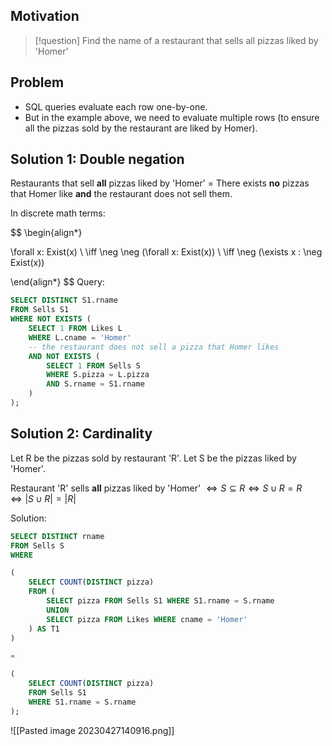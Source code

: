 ## Motivation

>[!question]
> Find the name of a restaurant that sells all pizzas liked by 'Homer'

## Problem
- SQL queries evaluate each row one-by-one.
- But in the example above, we need to evaluate multiple rows (to ensure all the pizzas sold by the restaurant are liked by Homer).

## Solution 1: **Double negation**

Restaurants that sell **all** pizzas liked by 'Homer'
= There exists **no** pizzas that Homer like **and** the restaurant does not sell them.

In discrete math terms:

$$
\begin{align*}

\forall x: Exist(x) \\
\iff \neg \neg (\forall x: Exist(x)) \\
\iff \neg (\exists x : \neg Exist(x)) 

\end{align*}
$$
Query:

```sql
SELECT DISTINCT S1.rname
FROM Sells S1
WHERE NOT EXISTS (
	SELECT 1 FROM Likes L
	WHERE L.cname = 'Homer'
	-- the restaurant does not sell a pizza that Homer likes
	AND NOT EXISTS (
		SELECT 1 FROM Sells S
		WHERE S.pizza = L.pizza
		AND S.rname = S1.rname
	)
);
```

## Solution 2: **Cardinality**

Let R be the pizzas sold by restaurant 'R'.
Let S be the pizzas liked by 'Homer'.

Restaurant 'R' sells **all** pizzas liked by 'Homer' 
$\iff S \subseteq R \iff S \cup R = R \iff \lvert S \cup R \rvert = \lvert R \rvert$ 

Solution:

```sql
SELECT DISTINCT rname 
FROM Sells S 
WHERE 

( 
	SELECT COUNT(DISTINCT pizza) 
	FROM ( 
		SELECT pizza FROM Sells S1 WHERE S1.rname = S.rname 
		UNION 
		SELECT pizza FROM Likes WHERE cname = 'Homer' 
	) AS T1 
) 

= 

( 
	SELECT COUNT(DISTINCT pizza) 
	FROM Sells S1 
	WHERE S1.rname = S.rname 
);

```

![[Pasted image 20230427140916.png]]



